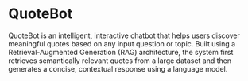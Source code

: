 # QuoteBot
QuoteBot is an intelligent, interactive chatbot that helps users discover meaningful quotes based on any input question or topic. Built using a Retrieval-Augmented Generation (RAG) architecture, the system first retrieves semantically relevant quotes from a large dataset and then generates a concise, contextual response using a language model. 
